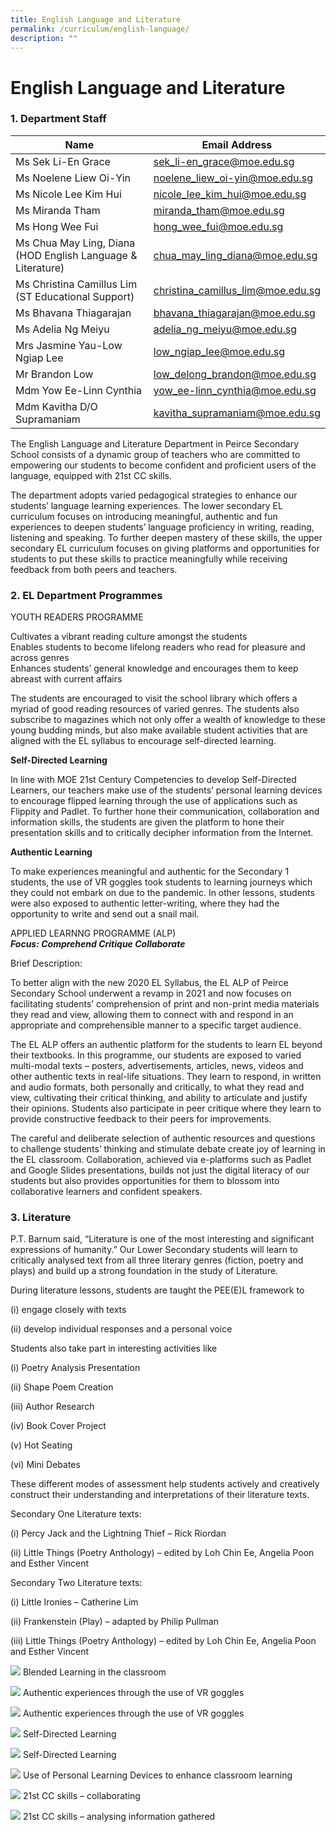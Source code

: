 ```yaml
---
title: English Language and Literature
permalink: /curriculum/english-language/
description: ""
---
```

# **English Language and Literature**

### 1\. Department Staff


| Name 	| Email Address 	|
|---	|---	|
| Ms Sek Li-En Grace 	| [sek_li-en_grace@moe.edu.sg](mailto:sek_li-en_grace@moe.edu.sg) 	|
| Ms Noelene Liew Oi-Yin 	| [noelene_liew_oi-yin@moe.edu.sg](mailto:noelene_liew_oi-yin@moe.edu.sg) 	|
| Ms Nicole Lee Kim Hui 	| [nicole_lee_kim_hui@moe.edu.sg](mailto:nicole_lee_kim_hui@moe.edu.sg) 	|
| Ms Miranda Tham 	| [miranda_tham@moe.edu.sg](mailto:miranda_tham@moe.edu.sg) 	|
| Ms Hong Wee Fui 	| [hong_wee_fui@moe.edu.sg](mailto:hong_wee_fui@moe.edu.sg) 	|
| Ms Chua May Ling, Diana (HOD English Language & Literature) 	| [chua_may_ling_diana@moe.edu.sg](mailto:chua_may_ling_diana@moe.edu.sg) 	|
| Ms Christina Camillus Lim (ST Educational Support) 	| [christina_camillus_lim@moe.edu.sg](mailto:christina_camillus_lim@moe.edu.sg) 	|
| Ms Bhavana Thiagarajan 	| [bhavana_thiagarajan@moe.edu.sg](mailto:bhavana_thiagarajan@moe.edu.sg) 	|
| Ms Adelia Ng Meiyu 	| [adelia_ng_meiyu@moe.edu.sg](mailto:adelia_ng_meiyu@moe.edu.sg) 	|
| Mrs Jasmine Yau-Low Ngiap Lee 	| [low_ngiap_lee@moe.edu.sg](mailto:low_ngiap_lee@moe.edu.sg) 	|
| Mr Brandon Low 	| [low_delong_brandon@moe.edu.sg](mailto:low_delong_brandon@moe.edu.sg) 	|
| Mdm Yow Ee-Linn Cynthia 	| [yow_ee-linn_cynthia@moe.edu.sg](mailto:yow_ee-linn_cynthia@moe.edu.sg) 	|
| Mdm Kavitha D/O Supramaniam 	| [kavitha_supramaniam@moe.edu.sg](mailto:kavitha_supramaniam@moe.edu.sg) 	|



The English Language and Literature Department in Peirce Secondary School consists of a dynamic group of teachers who are committed to empowering our students to become confident and proficient users of the language, equipped with 21st CC skills. 

The department adopts varied pedagogical strategies to enhance our students’ language learning experiences. The lower secondary EL curriculum focuses on introducing meaningful, authentic and fun experiences to deepen students’ language proficiency in writing, reading, listening and speaking. To further deepen mastery of these skills, the upper secondary EL curriculum focuses on giving platforms and opportunities for students to put these skills to practice meaningfully while receiving feedback from both peers and teachers.

### 2\. EL Department Programmes

YOUTH READERS PROGRAMME

Cultivates a vibrant reading culture amongst the students  
Enables students to become lifelong readers who read for pleasure and across genres  
Enhances students’ general knowledge and encourages them to keep abreast with current affairs

The students are encouraged to visit the school library which offers a myriad of good reading resources of varied genres. The students also subscribe to magazines which not only offer a wealth of knowledge to these young budding minds, but also make available student activities that are aligned with the EL syllabus to encourage self-directed learning.

**Self-Directed Learning**

In line with MOE 21st Century Competencies to develop Self-Directed Learners, our teachers make use of the students’ personal learning devices to encourage flipped learning through the use of applications such as Flippity and Padlet. To further hone their communication, collaboration and information skills, the students are given the platform to hone their presentation skills and to critically decipher information from the Internet.

**Authentic Learning**

To make experiences meaningful and authentic for the Secondary 1 students, the use of VR goggles took students to learning journeys which they could not embark on due to the pandemic. In other lessons, students were also exposed to authentic letter-writing, where they had the opportunity to write and send out a snail mail.

APPLIED LEARNNG PROGRAMME (ALP)  
**_Focus: Comprehend Critique Collaborate_**

Brief Description:

To better align with the new 2020 EL Syllabus, the EL ALP of Peirce Secondary School underwent a revamp in 2021 and now focuses on facilitating students’ comprehension of print and non-print media materials they read and view, allowing them to connect with and respond in an appropriate and comprehensible manner to a specific target audience.

The EL ALP offers an authentic platform for the students to learn EL beyond their textbooks. In this programme, our students are exposed to varied multi-modal texts – posters, advertisements, articles, news, videos and other authentic texts in real-life situations. They learn to respond, in written and audio formats, both personally and critically, to what they read and view, cultivating their critical thinking, and ability to articulate and justify their opinions. Students also participate in peer critique where they learn to provide constructive feedback to their peers for improvements. 

The careful and deliberate selection of authentic resources and questions to challenge students’ thinking and stimulate debate create joy of learning in the EL classroom. Collaboration, achieved via e-platforms such as Padlet and Google Slides presentations, builds not just the digital literacy of our students but also provides opportunities for them to blossom into collaborative learners and confident speakers.

### 3\. Literature

P.T. Barnum said, “Literature is one of the most interesting and significant expressions of humanity.” Our Lower Secondary students will learn to critically analysed text from all three literary genres (fiction, poetry and plays) and build up a strong foundation in the study of Literature.

During literature lessons, students are taught the PEE(E)L framework to 

(i) engage closely with texts

(ii) develop individual responses and a personal voice

Students also take part in interesting activities like

(i) Poetry Analysis Presentation

(ii) Shape Poem Creation

(iii) Author Research

(iv) Book Cover Project

(v) Hot Seating

(vi) Mini Debates

These different modes of assessment help students actively and creatively construct their understanding and interpretations of their literature texts.

Secondary One Literature texts:

(i) Percy Jack and the Lightning Thief – Rick Riordan

(ii) Little Things (Poetry Anthology) – edited by Loh Chin Ee, Angelia Poon and Esther Vincent

Secondary Two Literature texts:

(i) Little Ironies – Catherine Lim

(ii) Frankenstein (Play) – adapted by Philip Pullman

(iii) Little Things (Poetry Anthology) – edited by Loh Chin Ee, Angelia Poon and Esther Vincent

![](/images/Photo-8.jpeg)
Blended Learning in the classroom

![](/images/Photo-7.jpg)
Authentic experiences through the use of VR goggles

![](/images/Photo-6.jpg)
Authentic experiences through the use of VR goggles

![](/images/Photo-5.jpg)
Self-Directed Learning

![](/images/Photo-4.jpg)
Self-Directed Learning

![](/images/Photo-3.jpeg)
Use of Personal Learning Devices to enhance classroom learning

![](/images/Photo-2.jpeg)
21st CC skills – collaborating

![](/images/Photo-1.jpeg)
21st CC skills – analysing information gathered